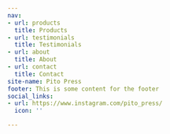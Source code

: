 ```yaml
---
nav:
- url: products
  title: Products
- url: testimonials
  title: Testimonials
- url: about
  title: About
- url: contact
  title: Contact
site-name: Pito Press
footer: This is some content for the footer
social_links:
- url: https://www.instagram.com/pito_press/
  icon: ''

---
```

